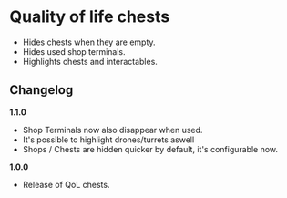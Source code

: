 # Quality of life chests

- Hides chests when they are empty.
- Hides used shop terminals.
- Highlights chests and interactables.

## Changelog

**1.1.0**

* Shop Terminals now also disappear when used.
* It's possible to highlight drones/turrets aswell
* Shops / Chests are hidden quicker by default, it's configurable now.

**1.0.0**

* Release of QoL chests.
